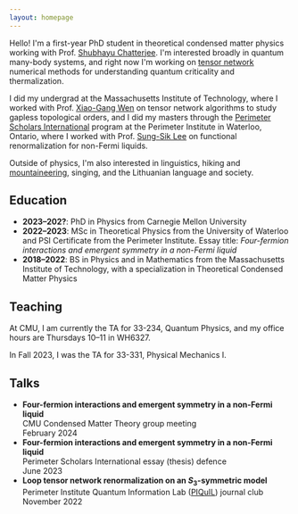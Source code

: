```yaml
---
layout: homepage
---
```


Hello!  I'm a first-year PhD student in theoretical condensed matter physics working with Prof. [Shubhayu Chatterjee](https://scholar.google.com/citations?user=wovjAPsAAAAJ&hl=en).  I'm interested broadly in quantum many-body systems, and right now I'm working on [tensor network](https://tensornetwork.org/) numerical methods for understanding quantum criticality and thermalization.  

I did my undergrad at the Massachusetts Institute of Technology, where I worked with Prof. [Xiao-Gang Wen](https://physics.mit.edu/faculty/xiao-gang-wen/) on tensor network algorithms to study gapless topological orders, and I did my masters through the [Perimeter Scholars International](https://perimeterinstitute.ca/psi-masters-program) program at the Perimeter Institute in Waterloo, Ontario, where I worked with Prof. [Sung-Sik Lee](https://perimeterinstitute.ca/people/sung-sik-lee) on functional renormalization for non-Fermi liquids.  

Outside of physics, I'm also interested in linguistics, hiking and [mountaineering](https://peakbagger.com/climber/climber.aspx?cid=33705), singing, and the Lithuanian language and society.  


## Education
- **2023–202?**: PhD in Physics from Carnegie Mellon University
- **2022–2023**: MSc in Theoretical Physics from the University of Waterloo and PSI Certificate from the Perimeter Institute.  Essay title: *Four-fermion interactions and emergent symmetry in a non-Fermi liquid*
- **2018–2022**: BS in Physics and in Mathematics from the Massachusetts Institute of Technology, with a specialization in Theoretical Condensed Matter Physics


## Teaching
At CMU, I am currently the TA for 33-234, Quantum Physics, and my office hours are Thursdays 10–11 in WH6327. 

In Fall 2023, I was the TA for 33-331, Physical Mechanics I.


## Talks
- **Four-fermion interactions and emergent symmetry in a non-Fermi liquid**
	<br>
	CMU Condensed Matter Theory group meeting
	<br>
	February 2024
- **Four-fermion interactions and emergent symmetry in a non-Fermi liquid**
	<br>
	Perimeter Scholars International essay (thesis) defence
	<br>
	June 2023
- **Loop tensor network renormalization on an $S_3$-symmetric model**
	<br>
	Perimeter Institute Quantum Information Lab ([PIQuIL](https://perimeterinstitute.ca/perimeter-institute-quantum-intelligence-lab-piquil)) journal club
	<br>
	November 2022

